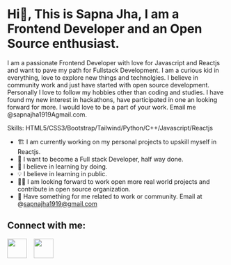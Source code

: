 # Hi👋, This is Sapna Jha, I am a Frontend Developer and an Open Source enthusiast. 

I am a passionate Frontend Developer with love for Javascript and Reactjs and want to pave my path for Fullstack Development. I am a curious kid in everything, love to explore new things and technolgies. I believe in community work and just have started with open source development. Personally I love to follow my hobbies other than coding and studies. I have found my new interest in hackathons, have participated in one an looking forward for more. I would love to be a part of your work. Email me @sapnajha1919Agmail.com.

Skills: HTML5/CSS3/Bootstrap/Tailwind/Python/C++/Javascript/Reactjs

* 🏗️ I am currently working on my personal projects to upskill myself in Reactjs.
* 🏹 I want to become a Full stack Developer, half way done.
* 🤍 I believe in learning by doing.
* 💡 I believe in learning in public.
* 👯🏻 I am looking forward to work open more real world projects and contribute in open source organization.
* 💼 Have something for me related to work or community. Email at @sapnajha1919@gmail.com

## Connect with me: 

<a href="https://www.linkedin.com/in/sapna-jha-55287a233/"><img src="https://cdn-icons-png.flaticon.com/512/3536/3536505.png" width="45"></a>&nbsp;&nbsp;&nbsp; 
<a href="https://twitter.com/SapnaJ19"><img src="https://cdn-icons-png.flaticon.com/512/733/733579.png" width="45"></a>


